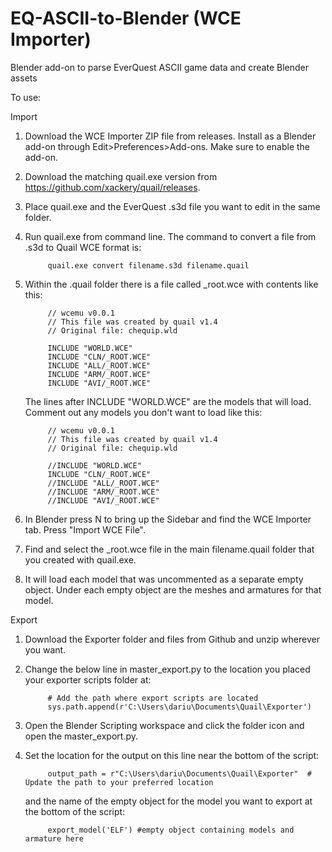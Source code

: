 # EQ-ASCII-to-Blender (WCE Importer)
Blender add-on to parse EverQuest ASCII game data and create Blender assets

To use:

Import

1) Download the WCE Importer ZIP file from releases. Install as a Blender add-on through Edit>Preferences>Add-ons. Make sure to enable the add-on.
2) Download the matching quail.exe version from https://github.com/xackery/quail/releases.
3) Place quail.exe and the EverQuest .s3d file you want to edit in the same folder.
4) Run quail.exe from command line. The command to convert a file from .s3d to Quail WCE format is:

            quail.exe convert filename.s3d filename.quail
   
5) Within the .quail folder there is a file called _root.wce with contents like this:
   
            // wcemu v0.0.1
            // This file was created by quail v1.4
            // Original file: chequip.wld

            INCLUDE "WORLD.WCE"
            INCLUDE "CLN/_ROOT.WCE"
            INCLUDE "ALL/_ROOT.WCE"
            INCLUDE "ARM/_ROOT.WCE"
            INCLUDE "AVI/_ROOT.WCE"

   The lines after INCLUDE "WORLD.WCE" are the models that will load. Comment out any models you don't want to load like this:
   
            // wcemu v0.0.1
            // This file was created by quail v1.4
            // Original file: chequip.wld

            //INCLUDE "WORLD.WCE"
            INCLUDE "CLN/_ROOT.WCE"
            //INCLUDE "ALL/_ROOT.WCE"
            //INCLUDE "ARM/_ROOT.WCE"
            //INCLUDE "AVI/_ROOT.WCE"
   
6) In Blender press N to bring up the Sidebar and find the WCE Importer tab. Press "Import WCE File".
7) Find and select the _root.wce file in the main filename.quail folder that you created with quail.exe.
8) It will load each model that was uncommented as a separate empty object. Under each empty object are the meshes and armatures for that model.

Export

1) Download the Exporter folder and files from Github and unzip wherever you want.
2) Change the below line in master_export.py to the location you placed your exporter scripts folder at:
   
            # Add the path where export scripts are located
            sys.path.append(r'C:\Users\dariu\Documents\Quail\Exporter')
   
3) Open the Blender Scripting workspace and click the folder icon and open the master_export.py.
4) Set the location for the output on this line near the bottom of the script:
   
            output_path = r"C:\Users\dariu\Documents\Quail\Exporter"  # Update the path to your preferred location
   
   and the name of the empty object for the model you want to export at the bottom of the script:
   
            export_model('ELF') #empty object containing models and armature here

